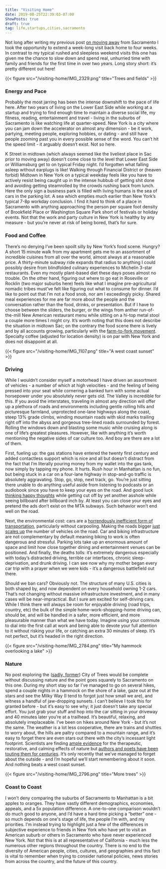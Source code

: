 ```yaml
---
title: "Visiting Home"
date: 2019-08-25T22:39:03-07:00
ShowPosts: true
draft: true
tag: life,startups,cities,sacramento
---
```


Not long after writing my previous post [on moving away](/posts/on-moving-away/) from Sacramento I took the opportunity to extend a week-long visit back home to four weeks. In contrast to my typical rushed and sleepless weekend visits this one has given me the chance to slow down and spend real, unhurried time with family and friends for the first time in over two years. Long story short: it’s pretty different out here! 

{{< figure src="/visiting-home/IMG_2329.png" title="Trees and fields" >}}

### Energy and Pace

Probably the most jarring has been the intense downshift to the pace of life here. After two years of living on the Lower East Side while working at a startup and trying to find enough time to maintain a diverse social life, my fitness, reading, entertainment and travel - living in the suburbs of Sacramento is like watching life at quarter-speed. New York is a city where you can jam down the accelerator on almost any dimension - be it work, partying, meeting people, exploring hobbies, or dating - and still have people zooming past you in every possible sense of the word. You can’t hit the speed limit - it arguably doesn’t exist. Not so here.

K Street in midtown (which always seemed like the liveliest place in Sac prior to moving away) doesn’t come close to the level that Lower East Side or Williamsburg get to on typical Friday night. I’d forgotten what falling asleep without earplugs is like! Walking through Financial District or (heaven forbid) Midtown in New York on a typical weekday feels like you have to actively resist being caught up in the intense hubbub of getting shit done and avoiding getting steamrolled by the crowds rushing back from lunch. Here the only sign a business park is filled with living humans is the sea of cars in the parking lot. A sea which empties much earlier than New York’s typical 7-8p workday conclusion. I find it hard to think of a place in Sacramento with anything approaching the person per square foot density of Brookfield Place or Washington Square Park short of festivals or holiday events. Not that the work and party culture in New York is healthy by any measure - but you’re never at risk of being bored, that’s for sure. 

### Food and Coffee

There’s no denying I’ve been spoilt silly by New York’s food scene. Hungry? A short 15 minute walk from my apartment gets me to an assortment of incredible cuisines from all over the world, almost always at a reasonable price. A thirty-minute subway ride expands that radius to anything I could possibly desire from blindfolded culinary experiences to Michelin 3-star restaurants. Even my mostly plant-based diet these days poses almost no trouble. On the other hand, figuring out where to go eat in Roseville or Rocklin (two major suburbs here) feels like what I imagine pre-agricultural nomadic tribes must’ve felt like figuring out what to consume for dinner. I’d like to point out that I’m not a food snob, nor am I exceedingly picky. Shared meal experiences for me are far more about the people and the conversation rather than the food, drinks, or presentation. But if I have to choose between the sliders, the burger, or the wings from anther run-of-the-mill New American restaurant menu while sitting on a hi-top metal stool a couple more times I might cry. It’s worth noting that this does not describe the situation in midtown Sac; on the contrary the food scene there is lively and by all accounts growing, particularly with the [farm-to-fork movement](https://www.visitsacramento.com/visit/farm-to-fork/). Specialty coffee (adjusted for location density) is on par with New York and does not disappoint at all.

{{< figure src="/visiting-home/IMG_1107.png" title="A west coast sunset" >}}


### Driving

While I wouldn’t consider myself a motorhead I have driven an assortment of vehicles - a number of which at high velocities - and the feeling of being pressed into your seat while cornering a banked turn with some actual horsepower under you absolutely never gets old. The Valley is incredible for this. If you avoid the interstates, traveling in almost any direction will offer up a plethora of roads and environments including gentle rolling hills and picturesque farmland, unprotected one-lane highways along the coast, steep 13% grade climbs, winding mountain roads with skid marks trailing right off into the abyss and gorgeous tree-lined roads surrounded by forest. Rolling the windows down and blasting some music while cruising along is one of life’s greatest pleasures. However, like with anything it’s worth mentioning the negative sides of car culture too. And boy are there are a lot of them.

First, fueling up: the gas stations have entered the twenty first century and added contactless support which is nice and all but doesn’t distract from the fact that I’m literally pouring money from my wallet into the gas tank, now simply by tapping my phone. It hurts. Rush hour in Manhattan is no fun, but being stuck in a car on a four-lane highway in stop-and-go traffic is absolutely aggravating. Stop, go, stop, next track, go. You’re just sitting there unable to do anything useful aside from listening to podcasts or an audiobook since you have to keep your eyes on the road. And good luck [thinking happy thoughts](https://www.youtube.com/watch?v=MKle3esN4fw) while getting cut off by yet another asshole while seeing billboard after billboard inch by. At least you can close your eyes and pretend the ads don’t exist on the MTA subways. Such behavior won’t end well on the road.

Next, the environmental cost: cars are a [horrendously inefficient form of transportation](https://thumbs.gfycat.com/CharmingShamelessFrogmouth-mobile.mp4), particularly without carpooling. Making the roads bigger [just scales up](https://www.citylab.com/transportation/2018/09/citylab-university-induced-demand/569455/) the number of vehicles on the road. Car and biking infrastructure are not complementary by default meaning biking to work is often dangerous and stressful. Parking lots take up an enormous amount of space and limit how close together dining and entertainment venues can be positioned. And finally, the deaths tolls: it’s extremely dangerous especially with today’s distracted driving, terrible car interfaces, chronic sleep-deprivation, and drunk driving. I can see now why my mother began every car trip with a prayer when we were kids - it’s a dangerous battlefield out there. 

Should we ban cars? Obviously not. The structure of many U.S. cities is both shaped by, and now dependent on every household owning 1-2 cars. That’s not changing without massive infrastructure investment, and in many cases will be near-impractical. But I sure am excited for self-driving cars. While I think there will always be room for enjoyable driving (road trips, country, etc) the bulk of the simple home-work-shopping-home driving can, should be, and will be handled in a safer, more efficient, and more pleasurable manner than what we have today. Imagine using your commute to dial into the first call at work and being able to devote your full attention to it without risking your life, or catching an extra 30 minutes of sleep. It’s not perfect, but it’s headed in the right direction. 

{{< figure src="/visiting-home/IMG_2784.png" title="My hammock overlooking a lake" >}}

### Nature

No post exploring the ([sadly, former](https://medium.californiasun.co/sacramento-city-of-trees-207ed2a7e05a?gi=ed07a3b0099a)) City of Trees would be complete without discussing nature and the point goes squarely to Sacramento on this one. During my short stay so far I’ve managed to go on several hikes, spend a couple nights in a hammock on the shore of a lake, gaze out at the stars and see the Milky Way (I tend to forgot just how small we are), and witness a handful of jaw-dropping sunsets. I can’t believe I took this for granted before - but it’s easy to see why; it just doesn’t take any special effort. You just grab your stuff and hop into the car sitting in your driveway and 40 minutes later you’re at a trailhead. It’s beautiful, relaxing, and absolutely irreplaceable. I’ve been on hikes around New York - but it’s not the same. The weather is a lot less cooperative, there are trains and shuttles to worry about, the hills are paltry compared to a mountain range, and it’s easy to forget there are even stars out there with the city’s incessant light footprint. Scientists are finding [ample evidence](https://www.health.harvard.edu/mind-and-mood/sour-mood-getting-you-down-get-back-to-nature) for the therapeutic, restorative, and calming effects of nature but [authors and poets have been touting them for centuries](https://www.rei.com/blog/camp/the-nature-fix-night-sky). It’s only recently that we’ve managed to forget about the outside - and I’m hopeful we’ll start remembering about it soon. And nothing beats a west coast sunset. 

{{< figure src="/visiting-home/IMG_2796.png" title="More trees" >}}

### Coast to Coast

I won’t deny comparing the suburbs of Sacramento to Manhattan is a bit apples to oranges. They have vastly different demographics, economies, appeals, and a 5x population difference. A one-to-one comparison wouldn’t do much good to anyone, and I’d have a hard time picking a “better” one - so much depends on one's stage of life, the people I’m with, and my priorities. I’m instead trying to highlight just a few of the differences in subjective experience to friends in New York who have yet to visit an American suburb or others in Sacramento who have never experienced New York. Not that this is at all representative of California - much less the numerous other regions throughout the country. There is no end to the diversity of American people, cities, cultures, and geographies and this fact is vital to remember when trying to consider national policies, news stories from across the country, and the future of this country. 